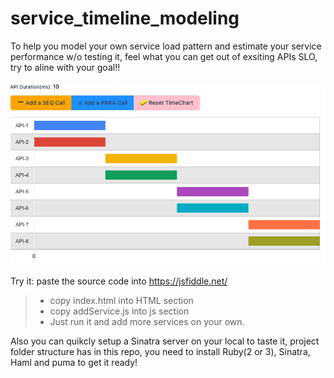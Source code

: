# service_timeline_modeling

To help you model your own service load pattern and estimate your service performance w/o testing it, feel what you can get out of exsiting APIs SLO, try to aline with your goal!!

![Sample_Screenshot](screenshots-hyperui.png)

Try it: 
paste the source code into https://jsfiddle.net/
> * copy index.html into HTML section
> * copy addService.js into js section
> * Just run it and add more services on your own.

Also you can quikcly setup a Sinatra server on your local to taste it, project folder structure has in this repo, you need to install Ruby(2 or 3), Sinatra, Haml and puma to get it ready!
